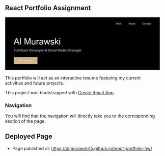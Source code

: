 ## React Portfolio Assignment 
![react-portfolio-hw](./public/assets/portfoliosnap.PNG)

This portfolio will act as an interactive resume featuring my current activities and future projects. 

This project was bootstrapped with [Create React App](https://github.com/facebook/create-react-app).

### Navigation
You will find that the navigation will directly take you to the corresponding section of the page.  

## Deployed Page 

* Page published at: https://almurawski15.github.io/react-portfolio-hw/
